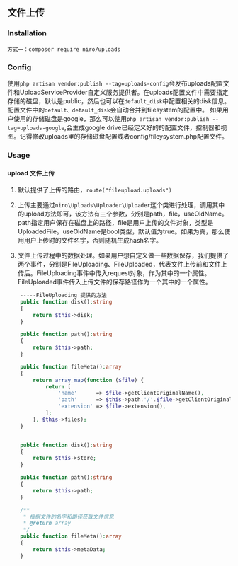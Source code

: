 ## 文件上传

### Installation

    方式一：composer require niro/uploads

### Config

使用`php artisan vendor:publish --tag=uploads-config`会发布uploads配置文件和UploadServiceProvider自定义服务提供者。在uploads配置文件中需要指定存储的磁盘，默认是public，然后也可以在`default_disk`中配置相关的disk信息。配置文件中的`default、default_disk`会自动合并到filesystem的配置中。
如果用户使用的存储磁盘是google，那么可以使用`php artisan vendor:publish --tag=uploads-google`,会生成google drive已经定义好的的配置文件，控制器和视图。记得修改uploads里的存储磁盘配置或者config/fileysystem.php配置文件。

### Usage

#### upload 文件上传

1. 默认提供了上传的路由，`route("fileupload.uploads")`

2. 上传主要通过`niro\Uploads\Uploader\Uploader`这个类进行处理，调用其中的upload方法即可，该方法有三个参数，分别是path，file，useOldName。path指定用户保存在磁盘上的路径，file是用户上传的文件对象，类型是UploadedFile。useOldName是bool类型，默认值为true。如果为真，那么使用用户上传时的文件名字，否则随机生成hash名字。

3. 文件上传过程中的数据处理。如果用户想自定义做一些数据保存，我们提供了两个事件，分别是FileUploading、FileUploaded，代表文件上传前和文件上传后。FileUploading事件中传入request对象，作为其中的一个属性。FileUploaded事件传入上传文件的保存路径作为一个其中的一个属性。

```php
    -----FileUploading 提供的方法
    public function disk():string
    {
        return $this->disk;
    }

    public function path():string
    {
        return $this->path;
    }

    public function fileMeta():array
    {
        return array_map(function ($file) {
            return [
                'name'      => $file->getClientOriginalName(),
                'path'      => $this->path.'/'.$file->getClientOriginalName(),
                'extension' => $file->extension(),
            ];
        }, $this->files);
    }


    public function disk():string
    {
        return $this->store;
    }

    public function path():string
    {
        return $this->path;
    }

    /**
     * 根据文件的名字和路径获取文件信息
     * @return array
     */
    public function fileMeta():array
    {
        return $this->metaData;
    }
```
